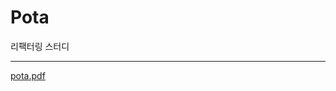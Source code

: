 # Pota
리팩터링 스터디

---

[pota.pdf](https://github.com/ratel-study/refactoring/files/15449655/pota.pdf)
